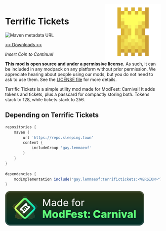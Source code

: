 <img src="icon.png" align="right" width="180px"/>

# Terrific Tickets
![Maven metadata URL](https://img.shields.io/maven-metadata/v?metadataUrl=https%3A%2F%2Frepo-api.sleeping.town%2Fgay%2Flemmaeof%2Fterrifictickets%2Fmaven-metadata.xml)


[>> Downloads <<](https://github.com/LemmaEOF/terrifictickets/releases)

*Insert Coin to Continue!*

**This mod is open source and under a permissive license.** As such, it can be included in any modpack on any platform without prior permission. We appreciate hearing about people using our mods, but you do not need to ask to use them. See the [LICENSE file](LICENSE) for more details.

Terrific Tickets is a simple utility mod made for ModFest: Carnival! It adds tokens and tickets, plus a passcard for compactly storing both. Tokens stack to 128, while tickets stack to 256.

## Depending on Terrific Tickets
```groovy
repositories {
    maven { 
        url 'https://repo.sleeping.town'
        content {
            includeGroup 'gay.lemmaeof'
        }
    }
}

dependencies {
    modImplementation include("gay.lemmaeof:terrifictickets:<VERSION>")
}
```

[![Made for ModFest: Carnival](https://raw.githubusercontent.com/ModFest/art/v2/badge/svg/carnival/cozy.svg)](https://modfest.net/carnival)